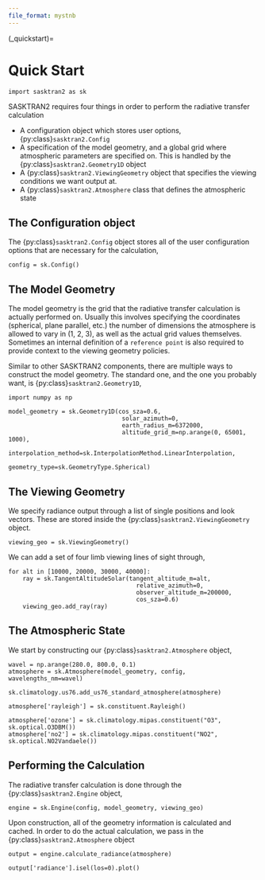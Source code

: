 ```yaml
---
file_format: mystnb
---
```


(_quickstart)=
# Quick Start
```{code-cell}
import sasktran2 as sk
```

SASKTRAN2 requires four things in order to perform the radiative transfer calculation

 * A configuration object which stores user options, {py:class}`sasktran2.Config`
 * A specification of the model geometry, and a global grid where atmospheric parameters are specified on.  This is handled by the {py:class}`sasktran2.Geometry1D` object
 * A {py:class}`sasktran2.ViewingGeometry` object that specifies the viewing conditions we want output at.
 * A {py:class}`sasktran2.Atmosphere` class that defines the atmospheric state

## The Configuration object
The {py:class}`sasktran2.Config` object stores all of the user configuration options that are necessary for the calculation,

```{code-cell}
config = sk.Config()
```

## The Model Geometry
The model geometry is the grid that the radiative transfer calculation is actually performed on.
Usually this involves specifying the coordinates (spherical, plane parallel, etc.) the number of dimensions the
atmosphere is allowed to vary in (1, 2, 3), as well as the actual grid values themselves.  Sometimes an internal
definition of a `reference point` is also required to provide context to the viewing geometry policies.

Similar to other SASKTRAN2 components, there are multiple ways to construct the model geometry.
The standard one, and the one you probably want, is {py:class}`sasktran2.Geometry1D`,

```{code-cell}
import numpy as np

model_geometry = sk.Geometry1D(cos_sza=0.6,
                                solar_azimuth=0,
                                earth_radius_m=6372000,
                                altitude_grid_m=np.arange(0, 65001, 1000),
                                interpolation_method=sk.InterpolationMethod.LinearInterpolation,
                                geometry_type=sk.GeometryType.Spherical)
```

## The Viewing Geometry
We specify radiance output through a list of single positions and look vectors.  These are stored inside the
{py:class}`sasktran2.ViewingGeometry` object.

```{code-cell}
viewing_geo = sk.ViewingGeometry()
```

We can add a set of four limb viewing lines of sight through,


```{code-cell}
for alt in [10000, 20000, 30000, 40000]:
    ray = sk.TangentAltitudeSolar(tangent_altitude_m=alt,
                                    relative_azimuth=0,
                                    observer_altitude_m=200000,
                                    cos_sza=0.6)
    viewing_geo.add_ray(ray)
```

## The Atmospheric State
We start by constructing our {py:class}`sasktran2.Atmosphere` object,

```{code-cell}
wavel = np.arange(280.0, 800.0, 0.1)
atmosphere = sk.Atmosphere(model_geometry, config, wavelengths_nm=wavel)
```

```{code-cell}
sk.climatology.us76.add_us76_standard_atmosphere(atmosphere)
```

```{code-cell}
atmosphere['rayleigh'] = sk.constituent.Rayleigh()
```

```{code-cell}
atmosphere['ozone'] = sk.climatology.mipas.constituent("O3", sk.optical.O3DBM())
atmosphere['no2'] = sk.climatology.mipas.constituent("NO2", sk.optical.NO2Vandaele())
```

## Performing the Calculation
The radiative transfer calculation is done through the {py:class}`sasktran2.Engine` object,

```{code-cell}
engine = sk.Engine(config, model_geometry, viewing_geo)
```

Upon construction, all of the geometry information is calculated and cached. In order to do the actual
calculation, we pass in the {py:class}`sasktran2.Atmosphere` object

```{code-cell}
output = engine.calculate_radiance(atmosphere)
```

```{code-cell}
output['radiance'].isel(los=0).plot()
```
